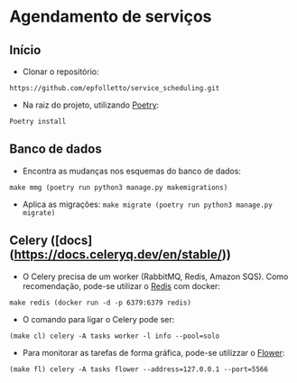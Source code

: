 # Agendamento de serviços

## Início
- Clonar o repositório:
  
`https://github.com/epfolletto/service_scheduling.git`

- Na raiz do projeto, utilizando [Poetry](https://python-poetry.org/):
  
`Poetry install`

## Banco de dados

- Encontra as mudanças nos esquemas do banco de dados:

`make mmg (poetry run python3 manage.py makemigrations)`
  
- Aplica as migrações:
`make migrate (poetry run python3 manage.py migrate)`

## Celery ([docs] (https://docs.celeryq.dev/en/stable/))

- O Celery precisa de um worker (RabbitMQ, Redis, Amazon SQS). Como recomendação, pode-se utilizar o [Redis](https://redis.io/) com docker:

`make redis (docker run -d -p 6379:6379 redis)`

- O comando para ligar o Celery pode ser:

`(make cl) celery -A tasks worker -l info --pool=solo`

- Para monitorar as tarefas de forma gráfica, pode-se utilizzar o [Flower](https://flower.readthedocs.io/en/latest/):

`(make fl) celery -A tasks flower --address=127.0.0.1 --port=5566`




<!--
  - Alternative alias command: `make celery`
- Run `celery -A config flower` to start flower in http://127.0.0.1:5555/
  - Alternative alias command: `make flower`
 
- ## Celery ([docs] (https://docs.celeryq.dev/en/stable/))

- ## Celery ([docs] (https://docs.celeryq.dev/en/stable/))
--> 
